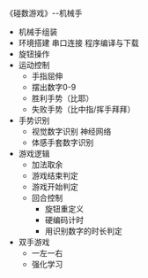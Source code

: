《碰数游戏》--机械手

- 机械手组装
- 环境搭建 串口连接 程序编译与下载
- 旋钮操作
- 运动控制
	- 手指屈伸
	- 摆出数字0-9
	- 胜利手势（比耶）
	- 失败手势（比中指/挥手拜拜）
- 手势识别
	- 视觉数字识别 神经网络
	- 体感手套数字识别
- 游戏逻辑
	- 加法取余
	- 游戏结束判定
	- 游戏开始判定
	- 回合控制
		- 旋钮重定义
		- 硬编码计时
		- 用识别数字的时长判定
- 双手游戏
	- 一左一右
	- 强化学习
